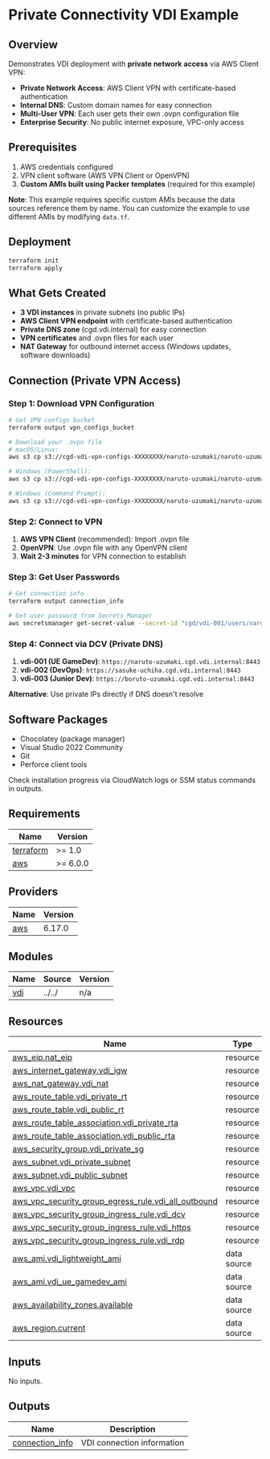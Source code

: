 # Private Connectivity VDI Example

## Overview
Demonstrates VDI deployment with **private network access** via AWS Client VPN:
- **Private Network Access**: AWS Client VPN with certificate-based authentication
- **Internal DNS**: Custom domain names for easy connection
- **Multi-User VPN**: Each user gets their own .ovpn configuration file
- **Enterprise Security**: No public internet exposure, VPC-only access

## Prerequisites
1. AWS credentials configured
2. VPN client software (AWS VPN Client or OpenVPN)
3. **Custom AMIs built using Packer templates** (required for this example)

**Note**: This example requires specific custom AMIs because the data sources reference them by name. You can customize the example to use different AMIs by modifying `data.tf`.

## Deployment
```bash
terraform init
terraform apply
```

## What Gets Created
- **3 VDI instances** in private subnets (no public IPs)
- **AWS Client VPN endpoint** with certificate-based authentication
- **Private DNS zone** (cgd.vdi.internal) for easy connection
- **VPN certificates** and .ovpn files for each user
- **NAT Gateway** for outbound internet access (Windows updates, software downloads)

## Connection (Private VPN Access)

### Step 1: Download VPN Configuration
```bash
# Get VPN configs bucket
terraform output vpn_configs_bucket

# Download your .ovpn file
# macOS/Linux:
aws s3 cp s3://cgd-vdi-vpn-configs-XXXXXXXX/naruto-uzumaki/naruto-uzumaki.ovpn ~/Downloads/

# Windows (PowerShell):
aws s3 cp s3://cgd-vdi-vpn-configs-XXXXXXXX/naruto-uzumaki/naruto-uzumaki.ovpn $env:USERPROFILE\Downloads\

# Windows (Command Prompt):
aws s3 cp s3://cgd-vdi-vpn-configs-XXXXXXXX/naruto-uzumaki/naruto-uzumaki.ovpn %USERPROFILE%\Downloads\
```

### Step 2: Connect to VPN
1. **AWS VPN Client** (recommended): Import .ovpn file
2. **OpenVPN**: Use .ovpn file with any OpenVPN client
3. **Wait 2-3 minutes** for VPN connection to establish

### Step 3: Get User Passwords
```bash
# Get connection info
terraform output connection_info

# Get user password from Secrets Manager
aws secretsmanager get-secret-value --secret-id "cgd/vdi-001/users/naruto-uzumaki" --query SecretString --output text | jq -r '.password'
```

### Step 4: Connect via DCV (Private DNS)
1. **vdi-001 (UE GameDev)**: `https://naruto-uzumaki.cgd.vdi.internal:8443`
2. **vdi-002 (DevOps)**: `https://sasuke-uchiha.cgd.vdi.internal:8443`
3. **vdi-003 (Junior Dev)**: `https://boruto-uzumaki.cgd.vdi.internal:8443`

**Alternative**: Use private IPs directly if DNS doesn't resolve

## Software Packages
- Chocolatey (package manager)
- Visual Studio 2022 Community
- Git
- Perforce client tools

Check installation progress via CloudWatch logs or SSM status commands in outputs.

<!-- BEGIN_TF_DOCS -->
## Requirements

| Name | Version |
|------|---------|
| <a name="requirement_terraform"></a> [terraform](#requirement\_terraform) | >= 1.0 |
| <a name="requirement_aws"></a> [aws](#requirement\_aws) | >= 6.0.0 |

## Providers

| Name | Version |
|------|---------|
| <a name="provider_aws"></a> [aws](#provider\_aws) | 6.17.0 |

## Modules

| Name | Source | Version |
|------|--------|---------|
| <a name="module_vdi"></a> [vdi](#module\_vdi) | ../../ | n/a |

## Resources

| Name | Type |
|------|------|
| [aws_eip.nat_eip](https://registry.terraform.io/providers/hashicorp/aws/latest/docs/resources/eip) | resource |
| [aws_internet_gateway.vdi_igw](https://registry.terraform.io/providers/hashicorp/aws/latest/docs/resources/internet_gateway) | resource |
| [aws_nat_gateway.vdi_nat](https://registry.terraform.io/providers/hashicorp/aws/latest/docs/resources/nat_gateway) | resource |
| [aws_route_table.vdi_private_rt](https://registry.terraform.io/providers/hashicorp/aws/latest/docs/resources/route_table) | resource |
| [aws_route_table.vdi_public_rt](https://registry.terraform.io/providers/hashicorp/aws/latest/docs/resources/route_table) | resource |
| [aws_route_table_association.vdi_private_rta](https://registry.terraform.io/providers/hashicorp/aws/latest/docs/resources/route_table_association) | resource |
| [aws_route_table_association.vdi_public_rta](https://registry.terraform.io/providers/hashicorp/aws/latest/docs/resources/route_table_association) | resource |
| [aws_security_group.vdi_private_sg](https://registry.terraform.io/providers/hashicorp/aws/latest/docs/resources/security_group) | resource |
| [aws_subnet.vdi_private_subnet](https://registry.terraform.io/providers/hashicorp/aws/latest/docs/resources/subnet) | resource |
| [aws_subnet.vdi_public_subnet](https://registry.terraform.io/providers/hashicorp/aws/latest/docs/resources/subnet) | resource |
| [aws_vpc.vdi_vpc](https://registry.terraform.io/providers/hashicorp/aws/latest/docs/resources/vpc) | resource |
| [aws_vpc_security_group_egress_rule.vdi_all_outbound](https://registry.terraform.io/providers/hashicorp/aws/latest/docs/resources/vpc_security_group_egress_rule) | resource |
| [aws_vpc_security_group_ingress_rule.vdi_dcv](https://registry.terraform.io/providers/hashicorp/aws/latest/docs/resources/vpc_security_group_ingress_rule) | resource |
| [aws_vpc_security_group_ingress_rule.vdi_https](https://registry.terraform.io/providers/hashicorp/aws/latest/docs/resources/vpc_security_group_ingress_rule) | resource |
| [aws_vpc_security_group_ingress_rule.vdi_rdp](https://registry.terraform.io/providers/hashicorp/aws/latest/docs/resources/vpc_security_group_ingress_rule) | resource |
| [aws_ami.vdi_lightweight_ami](https://registry.terraform.io/providers/hashicorp/aws/latest/docs/data-sources/ami) | data source |
| [aws_ami.vdi_ue_gamedev_ami](https://registry.terraform.io/providers/hashicorp/aws/latest/docs/data-sources/ami) | data source |
| [aws_availability_zones.available](https://registry.terraform.io/providers/hashicorp/aws/latest/docs/data-sources/availability_zones) | data source |
| [aws_region.current](https://registry.terraform.io/providers/hashicorp/aws/latest/docs/data-sources/region) | data source |

## Inputs

No inputs.

## Outputs

| Name | Description |
|------|-------------|
| <a name="output_connection_info"></a> [connection\_info](#output\_connection\_info) | VDI connection information |
<!-- END_TF_DOCS -->
